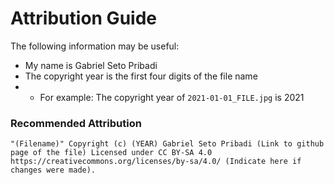 # Attribution Guide
The following information may be useful:
- My name is Gabriel Seto Pribadi
- The copyright year is the first four digits of the file name
- - For example: The copyright year of `2021-01-01_FILE.jpg` is 2021
### Recommended Attribution

```
"(Filename)" Copyright (c) (YEAR) Gabriel Seto Pribadi (Link to github page of the file) Licensed under CC BY-SA 4.0 https://creativecommons.org/licenses/by-sa/4.0/ (Indicate here if changes were made).
```
